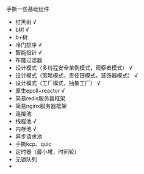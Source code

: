 手撕一些基础组件

- 红黑树  √
- b树  √
- b+树
- 冷门排序  √
- 智能指针 √
- 布隆过滤器
- 设计模式（多线程安全单例模式，观察者模式） √
- 设计模式（策略模式，责任链模式，装饰器模式） √
- 设计模式（工厂模式，抽象工厂） √
- 原生epoll+reactor √
- 简易redis服务器框架
- 简易nginx服务器框架
- 连接池
- 线程池 √
- 内存池 √
- 异步请求池
- 手撕kcp、quic
- 定时器（最小堆，时间轮）
- 无锁队列
- 

